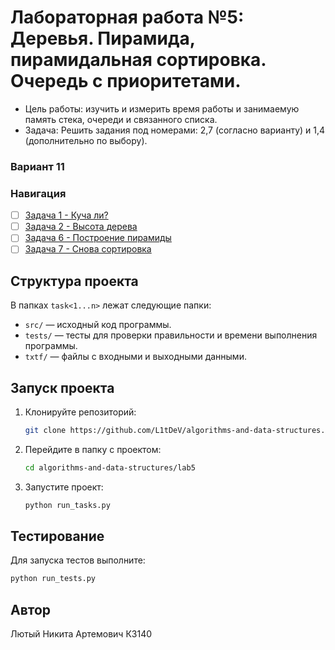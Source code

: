 # Лабораторная работа №5: Деревья. Пирамида, пирамидальная сортировка. Очередь с приоритетами.
- Цель работы: изучить и измерить время работы и занимаемую память cтека, очереди и связанного списка.
- Задача: Решить задания под номерами: 2,7 (согласно варианту) и 1,4  (дополнительно по выбору).
### Вариант 11
### Навигация
- [ ] [Задача 1 - Куча ли? ](task1)
- [ ] [Задача 2 - Высота дерева ](task2)
- [ ] [Задача 6 - Построение пирамиды ](task4)
- [ ] [Задача 7 - Снова сортировка ](task7)

## Структура проекта
В папках `task<1...n>` лежат следующие папки:
- `src/` — исходный код программы.
- `tests/` — тесты для проверки правильности и времени выполнения программы.
- `txtf/` — файлы с входными и выходными данными.
## Запуск проекта
1. Клонируйте репозиторий:
   ```bash
   git clone https://github.com/L1tDeV/algorithms-and-data-structures.git
   ```
2. Перейдите в папку с проектом:
   ```bash
   cd algorithms-and-data-structures/lab5
   ```
3. Запустите проект:
   ```bash
   python run_tasks.py
   ```
## Тестирование
Для запуска тестов выполните:
   ```bash
   python run_tests.py
   ```
## Автор
Лютый Никита Артемович К3140
